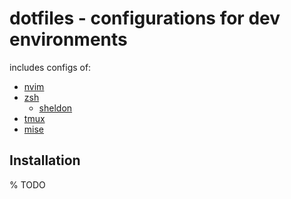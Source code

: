# dotfiles - configurations for dev environments

includes configs of:

* [nvim](https://neovim.io/)
* [zsh](https://www.zsh.org/)
  * [sheldon](https://sheldon.cli.rs/)
* [tmux](https://github.com/tmux/tmux/wiki)
* [mise](https://mise.jdx.dev/)

## Installation

% TODO
